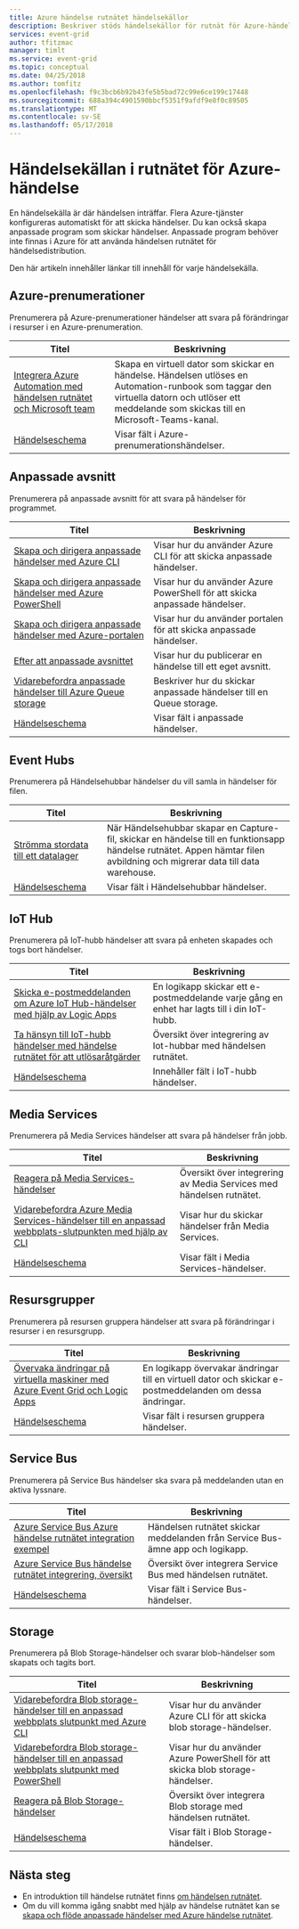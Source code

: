 ```yaml
---
title: Azure händelse rutnätet händelsekällor
description: Beskriver stöds händelsekällor för rutnät för Azure-händelse
services: event-grid
author: tfitzmac
manager: timlt
ms.service: event-grid
ms.topic: conceptual
ms.date: 04/25/2018
ms.author: tomfitz
ms.openlocfilehash: f9c3bcb6b92b43fe5b5bad72c99e6ce199c17448
ms.sourcegitcommit: 688a394c4901590bbcf5351f9afdf9e8f0c89505
ms.translationtype: MT
ms.contentlocale: sv-SE
ms.lasthandoff: 05/17/2018
---
```

# <a name="event-sources-in-azure-event-grid"></a>Händelsekällan i rutnätet för Azure-händelse

En händelsekälla är där händelsen inträffar. Flera Azure-tjänster konfigureras automatiskt för att skicka händelser. Du kan också skapa anpassade program som skickar händelser. Anpassade program behöver inte finnas i Azure för att använda händelsen rutnätet för händelsedistribution.

Den här artikeln innehåller länkar till innehåll för varje händelsekälla.

## <a name="azure-subscriptions"></a>Azure-prenumerationer

Prenumerera på Azure-prenumerationer händelser att svara på förändringar i resurser i en Azure-prenumeration.

|Titel |Beskrivning  |
|---------|---------|
| [Integrera Azure Automation med händelsen rutnätet och Microsoft team](ensure-tags-exists-on-new-virtual-machines.md) |Skapa en virtuell dator som skickar en händelse. Händelsen utlöses en Automation-runbook som taggar den virtuella datorn och utlöser ett meddelande som skickas till en Microsoft-Teams-kanal. |
| [Händelseschema](event-schema-subscriptions.md) | Visar fält i Azure-prenumerationshändelser. |

## <a name="custom-topics"></a>Anpassade avsnitt

Prenumerera på anpassade avsnitt för att svara på händelser för programmet.

|Titel  |Beskrivning  |
|---------|---------|
| [Skapa och dirigera anpassade händelser med Azure CLI](custom-event-quickstart.md) | Visar hur du använder Azure CLI för att skicka anpassade händelser. |
| [Skapa och dirigera anpassade händelser med Azure PowerShell](custom-event-quickstart-powershell.md) | Visar hur du använder Azure PowerShell för att skicka anpassade händelser. |
| [Skapa och dirigera anpassade händelser med Azure-portalen](custom-event-quickstart-portal.md) | Visar hur du använder portalen för att skicka anpassade händelser. |
| [Efter att anpassade avsnittet](post-to-custom-topic.md) | Visar hur du publicerar en händelse till ett eget avsnitt. |
| [Vidarebefordra anpassade händelser till Azure Queue storage](custom-event-to-queue-storage.md) | Beskriver hur du skickar anpassade händelser till en Queue storage. |
| [Händelseschema](event-schema.md) | Visar fält i anpassade händelser. |

## <a name="event-hubs"></a>Event Hubs

Prenumerera på Händelsehubbar händelser du vill samla in händelser för filen.

|Titel  |Beskrivning  |
|---------|---------|
| [Strömma stordata till ett datalager](event-grid-event-hubs-integration.md) | När Händelsehubbar skapar en Capture-fil, skickar en händelse till en funktionsapp händelse rutnätet. Appen hämtar filen avbildning och migrerar data till data warehouse. |
| [Händelseschema](event-schema-event-hubs.md) | Visar fält i Händelsehubbar händelser. |

## <a name="iot-hub"></a>IoT Hub

Prenumerera på IoT-hubb händelser att svara på enheten skapades och togs bort händelser.

|Titel  |Beskrivning  |
|---------|---------|
| [Skicka e-postmeddelanden om Azure IoT Hub-händelser med hjälp av Logic Apps](publish-iot-hub-events-to-logic-apps.md) | En logikapp skickar ett e-postmeddelande varje gång en enhet har lagts till i din IoT-hubb. |
| [Ta hänsyn till IoT-hubb händelser med händelse rutnätet för att utlösaråtgärder](../iot-hub/iot-hub-event-grid.md) | Översikt över integrering av Iot-hubbar med händelsen rutnätet. |
| [Händelseschema](event-schema-iot-hub.md) | Innehåller fält i IoT-hubb händelser. |

## <a name="media-services"></a>Media Services

Prenumerera på Media Services händelser att svara på händelser från jobb.

|Titel  |Beskrivning  |
|---------|---------|
| [Reagera på Media Services-händelser](../media-services/latest/reacting-to-media-services-events.md) | Översikt över integrering av Media Services med händelsen rutnätet. |
| [Vidarebefordra Azure Media Services-händelser till en anpassad webbplats-slutpunkten med hjälp av CLI](../media-services/latest/job-state-events-cli-how-to.md?toc=%2fazure%2fevent-grid%2ftoc.json) | Visar hur du skickar händelser från Media Services. |
| [Händelseschema](../media-services/latest/media-services-event-schemas.md?toc=%2fazure%2fevent-grid%2ftoc.json) | Visar fält i Media Services-händelser. |

## <a name="resource-groups"></a>Resursgrupper

Prenumerera på resursen gruppera händelser att svara på förändringar i resurser i en resursgrupp.

|Titel  |Beskrivning  |
|---------|---------|
| [Övervaka ändringar på virtuella maskiner med Azure Event Grid och Logic Apps](monitor-virtual-machine-changes-event-grid-logic-app.md) | En logikapp övervakar ändringar till en virtuell dator och skickar e-postmeddelanden om dessa ändringar. |
| [Händelseschema](event-schema-resource-groups.md) | Visar fält i resursen gruppera händelser. |

## <a name="service-bus"></a>Service Bus

Prenumerera på Service Bus händelser ska svara på meddelanden utan en aktiva lyssnare.

|Titel  |Beskrivning  |
|---------|---------|
| [Azure Service Bus Azure händelse rutnätet integration exempel](../service-bus-messaging/service-bus-to-event-grid-integration-example.md?toc=%2fazure%2fevent-grid%2ftoc.json) | Händelsen rutnätet skickar meddelanden från Service Bus-ämne app och logikapp. |
| [Azure Service Bus händelse rutnätet integrering, översikt](../service-bus-messaging/service-bus-to-event-grid-integration-concept.md) | Översikt över integrera Service Bus med händelsen rutnätet. |
| [Händelseschema](event-schema-service-bus.md) | Visar fält i Service Bus-händelser. |

## <a name="storage"></a>Storage

Prenumerera på Blob Storage-händelser och svarar blob-händelser som skapats och tagits bort.

|Titel  |Beskrivning  |
|---------|---------|
| [Vidarebefordra Blob storage-händelser till en anpassad webbplats slutpunkt med Azure CLI](../storage/blobs/storage-blob-event-quickstart.md?toc=%2fazure%2fevent-grid%2ftoc.json) | Visar hur du använder Azure CLI för att skicka blob storage-händelser. |
| [Vidarebefordra Blob storage-händelser till en anpassad webbplats slutpunkt med PowerShell](../storage/blobs/storage-blob-event-quickstart-powershell.md?toc=%2fazure%2fevent-grid%2ftoc.json) | Visar hur du använder Azure PowerShell för att skicka blob storage-händelser. |
| [Reagera på Blob Storage-händelser](../storage/blobs/storage-blob-event-overview.md) | Översikt över integrera Blob storage med händelsen rutnätet. |
| [Händelseschema](event-schema-blob-storage.md) | Visar fält i Blob Storage-händelser. |

## <a name="next-steps"></a>Nästa steg

* En introduktion till händelse rutnätet finns [om händelsen rutnätet](overview.md).
* Om du vill komma igång snabbt med hjälp av händelse rutnätet kan se [skapa och flöde anpassade händelser med Azure händelse rutnätet](custom-event-quickstart.md).
